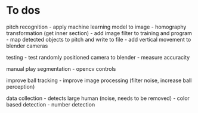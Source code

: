 # To dos


pitch recognition
    - apply machine learning model to image
    - homography transformation (get inner section)
    - add image filter to training and program
    - map detected objects to pitch and write to file
    - add vertical movement to blender cameras

testing
    - test randomly positioned camera to blender
    - measure accuracity

manual play segmentation
    - opencv controls

improve ball tracking
    - improve image processing (filter noise, increase ball perception)

data collection
    - detects large human (noise, needs to be removed)
    - color based detection
    - number detection
